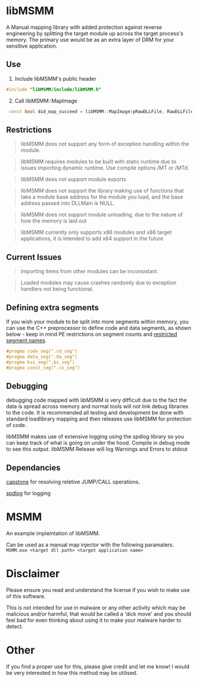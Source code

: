 # libMSMM
 A Manual mapping library with added protection against reverse engineering by splitting the target module up across the target process's memory. The primary use would be as an extra layer of DRM for your sensitive application.

## Use
 1. Include libMSMM's public header
```cpp
#include "libMSMM/include/libMSMM.h"
```
 2. Call libMSMM::MapImage
```cpp
 const bool did_map_succeed = libMSMM::MapImage(pRawDLLFile, RawDLLFileSize, pTargetApplicationName, libMSMM::MAP_ALL_OPTIONS);
```

## Restrictions
 >libMSMM does not support any form of exception handling within the module.
 
 >libMSMM requires modules to be built with static runtime due to issues importing dynamic runtime. Use compile options /MT or /MTd.
 
 >libMSMM does not support module exports
 
 >libMSMM does not support the library making use of functions that take a module base address for the module you load, and the base address passed into DLLMain is NULL.
 
 >libMSMM does not support module unloading, due to the nature of how the memory is laid out
 
 >libMSMM currently only supports x86 modules and x86 target applications, it is intended to add x64 support in the future

## Current Issues
 > Importing items from other modules can be inconsistant.
 
 > Loaded modules may cause crashes randomly due to exception handlers not being functional.

## Defining extra segments
 If you wish your module to be split into more segments within memory, you can use the C++ preprocessor to define code and data segments, as shown below - keep in mind PE restrictions on segment counts and [restricted segment names](https://docs.microsoft.com/en-us/cpp/build/reference/section-specify-section-attributes).
 
```cpp
#pragma code_seg(".cd_seg")
#pragma data_seg(".da_seg")
#pragma bss_seg(".bs_seg")
#pragma const_seg(".cs_seg")
``` 

## Debugging
 debugging code mapped with libMSMM is very difficult due to the fact the data is spread across memory and normal tools will not link debug libraries to the code. It is recommended all testing and development be done with standard loadlibrary mapping and then releases use libMSMM for protection of code.
 
 libMSMM makes use of extensive logging using the spdlog library so you can keep track of what is going on under the hood. Compile in debug mode to see this output. libMSMM Release will log Warnings and Errors to stdout

## Dependancies
 [capstone](http://www.capstone-engine.org/) for resolving reletive JUMP/CALL operations.
 
 [spdlog](https://github.com/gabime/spdlog) for logging

# MSMM
 An example implemtation of libMSMM.
 
 Can be used as a manual map injector with the following paramaters.
```MSMM.exe <target dll path> <target application name>```

# Disclaimer
 Please ensure you read and understand the license if you wish to make use of this software.
 
 This is not intended for use in malware or any other activity which may be malicious and/or harmful, that would be called a 'dick move' and you should feel bad for even thinking about using it to make your malware harder to detect.
 
# Other
 If you find a proper use for this, please give credit and let me know! I would be very interested in how this method may be utilised.
